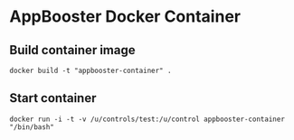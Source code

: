 # AppBooster Docker Container

## Build container image

```docker build -t "appbooster-container" .```

## Start container

```docker run -i -t -v /u/controls/test:/u/control appbooster-container "/bin/bash"```
